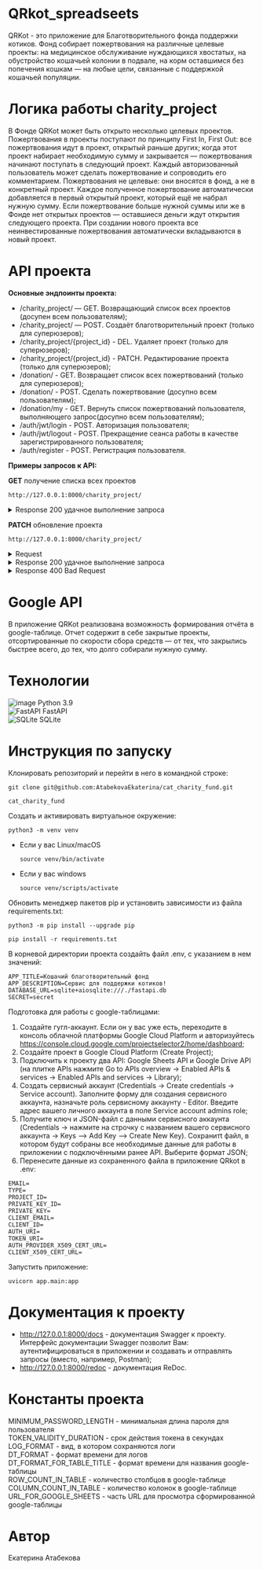 # QRkot_spreadseets


QRKot - это приложение для Благотворительного фонда поддержки котиков. Фонд собирает пожертвования на различные целевые проекты: на медицинское обслуживание нуждающихся хвостатых, на обустройство кошачьей колонии в подвале, на корм оставшимся без попечения кошкам — на любые цели, связанные с поддержкой кошачьей популяции.


# Логика работы charity_project

В Фонде QRKot может быть открыто несколько целевых проектов. Пожертвования в проекты поступают по принципу First In, First Out: все пожертвования идут в проект, открытый раньше других; когда этот проект набирает необходимую сумму и закрывается — пожертвования начинают поступать в следующий проект. Каждый авторизованный пользователь может сделать пожертвование и сопроводить его комментарием. Пожертвования не целевые: они вносятся в фонд, а не в конкретный проект. Каждое полученное пожертвование автоматически добавляется в первый открытый проект, который ещё не набрал нужную сумму. Если пожертвование больше нужной суммы или же в Фонде нет открытых проектов — оставшиеся деньги ждут открытия следующего проекта. При создании нового проекта все неинвестированные пожертвования автоматически вкладываются в новый проект.


# API проекта

**Основные эндпоинты проекта:**

- /charity_project/ — GET. Возвращающий список всех проектов (досупен всем пользователям);
- /charity_project/ — POST. Создаёт благотворительный проект (только для суперюзеров);
- /charity_project/{project_id} - DEL. Удаляет проект (только для суперюзеров);
- /charity_project/{project_id} - PATCH. Редактирование проекта (только для суперюзеров);
- /donation/ - GET. Возвращает список всех пожертвований (только для суперюзеров);
- /donation/ - POST. Сделать пожертвование (досупно всем пользователям);
- /donation/my - GET. Вернуть список пожертвований пользователя, выполняющего запрос(досупно всем пользователям);
- /auth/jwt/login - POST. Авторизация пользователя;
- /auth/jwt/logout - POST. Прекращение сеанса работы в качестве зарегистрированного пользователя;
- /auth/register - POST. Регистрация пользователя.


**Примеры запросов к API:**<br>

**GET** получение списка всех проектов<br>

`http://127.0.0.1:8000/charity_project/`
<details><summary>Response 200 удачное выполнение запроса</summary>
[<br>
  {<br>
    "name": "string",<br>
    "description": "string",<br>
    "full_amount": 0,<br>
    "id": 0,<br>
    "invested_amount": 0,<br>
    "fully_invested": true,<br>
    "create_date": "2023-10-18T15:45:55.893Z",<br>
    "close_date": "2023-10-18T15:45:55.893Z"<br>
  }<br>
]
</details>

**PATCH** обновление проекта<br>

`http://127.0.0.1:8000/charity_project/`
<details><summary>Request</summary>
{<br>
  "name": "string",<br>
  "description": "string",<br>
  "full_amount": 0<br>
}
</details>
<details><summary>Response 200 удачное выполнение запроса</summary>
{<br>
  "full_amount": 0,<br>
  "comment": "string",<br>
  "id": 0,<br>
  "create_date": "2023-10-18T15:49:17.846Z"<br>
}
</details>
<details><summary>Response 400 Bad Request</summary>
{<br>
  "detail": "Закрытый проект нельзя редактировать!"<br>
}
</details>


# Google API
В приложение QRKot реализована возможность формирования отчёта в google-таблице. Отчет содержит в себе закрытые проекты, отсортированные по скорости сбора средств — от тех, что закрылись быстрее всего, до тех, что долго собирали нужную сумму.


# Технологии

![image](https://img.shields.io/badge/Python-FFD43B?style=for-the-badge&logo=python&logoColor=blue)    Python 3.9<br>
![FastAPI](https://img.shields.io/badge/FastAPI-005571?style=for-the-badge&logo=fastapi)     FastAPI<br>
![SQLite](https://img.shields.io/badge/sqlite-%2307405e.svg?style=for-the-badge&logo=sqlite&logoColor=white)    SQLite


# Инструкция по запуску

Клонировать репозиторий и перейти в него в командной строке:

```
git clone git@github.com:AtabekovaEkaterina/cat_charity_fund.git
```

```
cat_charity_fund
```

Cоздать и активировать виртуальное окружение:

```
python3 -m venv venv
```

* Если у вас Linux/macOS

    ```
    source venv/bin/activate
    ```

* Если у вас windows

    ```
    source venv/scripts/activate
    ```

Обновить менеджер пакетов pip и установить зависимости из файла requirements.txt:

```
python3 -m pip install --upgrade pip
```

```
pip install -r requirements.txt
```

В корневой директории проекта создайть файл .env, с указанием в нем значений:

```
APP_TITLE=Кошачий благотворительный фонд
APP_DESCRIPTION=Сервис для поддержки котиков!
DATABASE_URL=sqlite+aiosqlite:///./fastapi.db
SECRET=secret
```

Подготовка для работы с google-таблицами:

1. Создайте гугл-аккаунт. Если он у вас уже есть, переходите в консоль облачной платформы Google Cloud Platform и авторизуйтесь https://console.cloud.google.com/projectselector2/home/dashboard;
2. Создайте проект в Google Cloud Platform (Create Project);
3. Подключить к проекту два API: Google Sheets API и Google Drive API (на плитке APIs нажмите Go to APIs overview -> Enabled APIs & services -> Enabled APIs and services -> Library);
4. Создать сервисный аккаунт (Credentials -> Create credentials -> Service account). Заполните форму для создания сервисного аккаунта, назначьте роль сервисному аккаунту - Editor. Введите адрес вашего личного аккаунта в поле Service account admins role;
5. Получите ключ и JSON-файл с данными сервисного аккаунта (Credentials -> нажмите на строчку с названием вашего сервисного аккаунта -> Keys –> Add Key –> Create New Key). Cохранитt файл, в котором будут собраны все необходимые данные для работы в приложении с подключёнными ранее API. Выберите формат JSON;
6. Перенесите данные из сохраненного файла в приложение QRkot в .env:

```
EMAIL=
TYPE=
PROJECT_ID=
PRIVATE_KEY_ID=
PRIVATE_KEY=
CLIENT_EMAIL=
CLIENT_ID=
AUTH_URI=
TOKEN_URI=
AUTH_PROVIDER_X509_CERT_URL=
CLIENT_X509_CERT_URL=
```

Запустить приложение:

```
uvicorn app.main:app
```


# Документация к проекту

- http://127.0.0.1:8000/docs - документация Swagger к проекту. Интерфейс документации Swagger позволит Вам: аутентифицироваться в приложении и создавать и отправлять запросы (вместо, например, Postman);
- http://127.0.0.1:8000/redoc - документация ReDoc.


# Константы проекта

MINIMUM_PASSWORD_LENGTH - минимальная длина пароля для пользователя<br>
TOKEN_VALIDITY_DURATION - срок действия токена в секундах<br>
LOG_FORMAT - вид, в котором сохраняются логи<br>
DT_FORMAT - формат времени для логов<br>
DT_FORMAT_FOR_TABLE_TITLE - формат времени для названия google-таблицы<br>
ROW_COUNT_IN_TABLE - количество столбцов в google-таблице<br>
COLUMN_COUNT_IN_TABLE - количество колонок в google-таблице<br>
URL_FOR_GOOGLE_SHEETS - часть URL для просмотра сформированной google-таблицы


# Автор

Екатерина Атабекова
